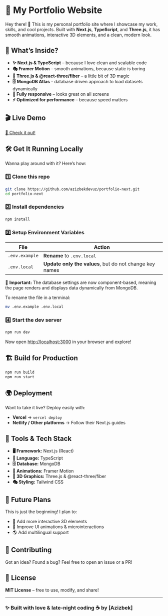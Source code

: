 # 🌟 My Portfolio Website

Hey there! 👋 This is my personal portfolio site where I showcase my work, skills, and cool projects. Built with **Next.js**, **TypeScript**, and **Three.js**, it has smooth animations, interactive 3D elements, and a clean, modern look.

## 🚀 What’s Inside?

- **✨ Next.js & TypeScript** – because I love clean and scalable code
- **🎭 Framer Motion** – smooth animations, because static is boring
- **🌌 Three.js & @react-three/fiber** – a little bit of 3D magic
- **🗄️ MongoDB Atlas** - database driven approach to load datasets dynamically
- **📱 Fully responsive** – looks great on all screens
- **⚡ Optimized for performance** – because speed matters

## 🎬 Live Demo

[🔗 Check it out!](https://portfolio-next-silk-two.vercel.app/)

## 🛠️ Get It Running Locally

Wanna play around with it? Here’s how:

### 1️⃣ Clone this repo

```sh
git clone https://github.com/azizbekdevuz/portfolio-next.git
cd portfolio-next
```

### 2️⃣ Install dependencies

```sh
npm install
```

### 3️⃣ Setup Environment Variables

| File           | Action                                                  |
| -------------- | ------------------------------------------------------- |
| `.env.example` | **Rename** to `.env.local`                              |
| `.env.local`   | **Update only the values**, but do not change key names |

📌 **Important:** The database settings are now component-based, meaning the page renders and displays data dynamically from MongoDB.

To rename the file in a terminal:

```sh
mv .env.example .env.local
```

### 4️⃣ Start the dev server

```sh
npm run dev
```

Now open [http://localhost:3000](http://localhost:3000) in your browser and explore!

## 🏗️ Build for Production

```sh
npm run build
npm run start
```

## 🌍 Deployment

Want to take it live? Deploy easily with:

- **Vercel** → `vercel deploy`
- **Netlify / Other platforms** → Follow their Next.js guides

## 🧰 Tools & Tech Stack

- **🖥️ Framework:** Next.js (React)
- **📝 Language:** TypeScript
- **🗄️ Database:** MongoDB
- **🎨 Animations:** Framer Motion
- **🌌 3D Graphics:** Three.js & @react-three/fiber
- **🎭 Styling:** Tailwind CSS

## 🔮 Future Plans

This is just the beginning! I plan to:

- 🚀 Add more interactive 3D elements
- 🎨 Improve UI animations & microinteractions
- 🌎 Add multilingual support

## 🫶 Contributing

Got an idea? Found a bug? Feel free to open an issue or a PR!

## 📜 License

**MIT License** – free to use, modify, and share!

---

### ✨ Built with love & late-night coding ☕ by [Azizbek]
